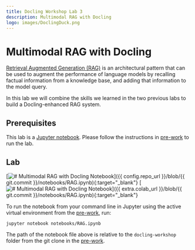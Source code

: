 ```yaml
---
title: Docling Workshop Lab 3
description: Multimodal RAG with Docling
logo: images/DoclingDuck.png
---
```


# Multimodal RAG with Docling

[Retrieval Augmented Generation (RAG)](https://research.ibm.com/blog/retrieval-augmented-generation-RAG) is an architectural pattern that can be used to augment the performance of language models by recalling factual information from a knowledge base, and adding that information to the model query.

In this lab we will combine the skills we learned in the two previous labs to build a Docling-enhanced RAG system.

## Prerequisites

This lab is a [Jupyter notebook](https://jupyter.org/). Please follow the instructions in [pre-work](../pre-work/README.md) to run the lab.

## Lab

[![# Multimodal RAG with Docling Notebook](https://badgen.net/badge/icon/github?icon=github&label=View%20on "View on GitHub")]({{ config.repo_url }}/blob/{{ git.commit }}/notebooks/RAG.ipynb){:target="_blank"}
[![# Multimodal RAG with Docling Notebook](https://colab.research.google.com/assets/colab-badge.svg "Open In Colab")]({{ extra.colab_url }}/blob/{{ git.commit }}/notebooks/RAG.ipynb){:target="_blank"}

To run the notebook from your command line in Jupyter using the active virtual environment from the [pre-work](../pre-work/README.md#install-jupyter), run:

```shell
jupyter notebook notebooks/RAG.ipynb
```

The path of the notebook file above is relative to the `docling-workshop` folder from the git clone in the [pre-work](../pre-work/README.md#clone-the-docling-workshop-repository).